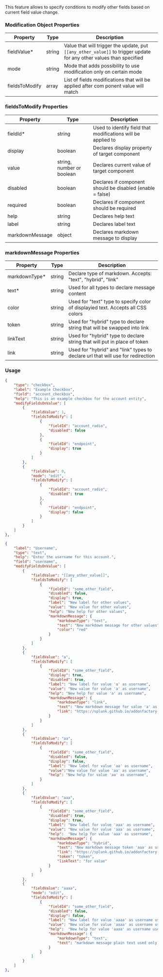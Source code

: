 This feature allows to specify conditions to modify other fields based on current field value change.

### Modification Object Properties

| Property                                            | Type   | Description                                                                                                         |
| --------------------------------------------------- | ------ | ------------------------------------------------------------------------------------------------------------------- |
| fieldValue<span class="required-asterisk">\*</span> | string | Value that will trigger the update, put `[[any_other_value]]` to trigger update for any other values than specified |
| mode                                                | string | Mode that adds possibility to use modification only on certain mode                                                 |
| fieldsToModify                                      | array  | List of fields modifications that will be applied after com ponent value will match                                 |

### fieldsToModify Properties

| Property                                         | Type                      | Description                                                  |
| ------------------------------------------------ | ------------------------- | ------------------------------------------------------------ |
| fieldId<span class="required-asterisk">\*</span> | string                    | Used to identify field that modifications will be applied to |
| display                                          | boolean                   | Declares display property of target component                |
| value                                            | string, number or boolean | Declares current value of target component                   |
| disabled                                         | boolean                   | Declares if component should be disabled (enable = false)    |
| required                                         | boolean                   | Declares if component should be required                     |
| help                                             | string                    | Declares help text                                           |
| label                                            | string                    | Declares label text                                          |
| markdownMessage                                  | object                    | Declares markdown message to display                         |

### markdownMessage Properties

| Property                                              | Type   | Description                                                                      |
| ----------------------------------------------------- | ------ | -------------------------------------------------------------------------------- |
| markdownType<span class="required-asterisk">\*</span> | string | Declare type of markdown. Accepts: "text", "hybrid", "link"                      |
| text<span class="required-asterisk">\*</span>         | string | Used for all types to declare message content                                    |
| color                                                 | string | Used for "text" type to specify color of displayied text. Accepts all CSS colors |
| token                                                 | string | Used for "hybrid" type to declare string that will be swapped into link          |
| linkText                                              | string | Used for "hybrid" type to declare string that will put in place of token         |
| link                                                  | string | Used for "hybrid" and "link" types to declare url that will use for redirection  |

### Usage

```json
{
    "type": "checkbox",
    "label": "Example Checkbox",
    "field": "account_checkbox",
    "help": "This is an example checkbox for the account entity",
    "modifyFieldsOnValue": [
        {
            "fieldValue": 1,
            "fieldsToModify": [
                {
                    "fieldId": "account_radio",
                    "disabled": false
                },
                {
                    "fieldId": "endpoint",
                    "display": true
                }
            ]
        },
        {
            "fieldValue": 0,
            "mode": "edit",
            "fieldsToModify": [
                {
                    "fieldId": "account_radio",
                    "disabled": true
                },
                {
                    "fieldId": "endpoint",
                    "display": false
                }
            ]
        }
    ]
},
```

```json
{
    "label": "Username",
    "type": "text",
    "help": "Enter the username for this account.",
    "field": "username",
    "modifyFieldsOnValue": [
        {
            "fieldValue": "[[any_other_value]]",
            "fieldsToModify": [
                {
                    "fieldId": "some_other_field",
                    "disabled": false,
                    "display": true,
                    "label": "New label for other values",
                    "value": "New value for other values",
                    "help": "New help for other values",
                    "markdownMessage": {
                        "markdownType": "text",
                        "text": "New markdown message for other values",
                        "color": "red"
                    }
                }
            ]
        },
        {
            "fieldValue": "a",
            "fieldsToModify": [
                {
                    "fieldId": "some_other_field",
                    "display": true,
                    "disabled": true,
                    "label": "New label for value 'a' as username",
                    "value": "New value for value 'a' as username",
                    "help": "New help for value 'a' as username",
                    "markdownMessage": {
                        "markdownType": "link",
                        "text": "New markdown message for value 'a' as username",
                        "link": "https://splunk.github.io/addonfactory-ucc-generator/"
                    }
                }
            ]
        },
        {
            "fieldValue": "aa",
            "fieldsToModify": [
                {
                    "fieldId": "some_other_field",
                    "disabled": false,
                    "display": false,
                    "label": "New label for value 'aa' as username",
                    "value":"New value for value 'aa' as username",
                    "help": "New help for value 'aa' as username",
                }
            ]
        },
        {
            "fieldValue": "aaa",
            "fieldsToModify": [
                {
                    "fieldId": "some_other_field",
                    "disabled": true,
                    "display": true,
                    "label": "New label for value 'aaa' as username",
                    "value": "New value for value 'aaa' as username",
                    "help":  "New help for value 'aaa' as username",
                    "markdownMessage": {
                        "markdownType": "hybrid",
                        "text": "New markdown message token 'aaa' as username",
                        "link": "https://splunk.github.io/addonfactory-ucc-generator/",
                        "token": "token",
                        "linkText": "for value"
                    }
                }
            ]
        },
        {
            "fieldValue": "aaaa",
            "mode": "edit",
            "fieldsToModify": [
                {
                    "fieldId": "some_other_field",
                    "disabled": false,
                    "display": false,
                    "label": "New label for value 'aaaa' as username used only when editing entity",
                    "value": "New value for value 'aaaa' as username used only when editing entity",
                    "help":  "New help for value 'aaaa' as username used only when editing entity",
                    "markdownMessage": {
                        "markdownType": "text",
                        "text": "markdown message plain text used only when editing entity"
                    }
                }
            ]
        }
    ]
},
```
